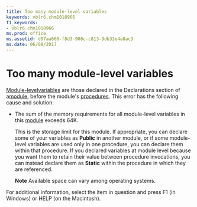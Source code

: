 ```yaml
---
title: Too many module-level variables
keywords: vblr6.chm1018966
f1_keywords:
- vblr6.chm1018966
ms.prod: office
ms.assetid: d07aa660-f8d3-908c-c813-9db33e4a8ac3
ms.date: 06/08/2017
---
```



# Too many module-level variables

[Module-level](vbe-glossary.md)[variables](vbe-glossary.md) are those declared in the Declarations section of a[module](vbe-glossary.md), before the module's [procedures](vbe-glossary.md). This error has the following cause and solution:



- The sum of the memory requirements for all module-level variables in this [module](vbe-glossary.md) exceeds 64K.
    
    This is the storage limit for this module. If appropriate, you can declare some of your variables as **Public** in another module, or if some module-level variables are used only in one procedure, you can declare them within that procedure. If you declared variables at module level because you want them to retain their value between procedure invocations, you can instead declare them as **Static** within the procedure in which they are referenced.
    
    **Note**  Available space can vary among operating systems.

For additional information, select the item in question and press F1 (in Windows) or HELP (on the Macintosh).

